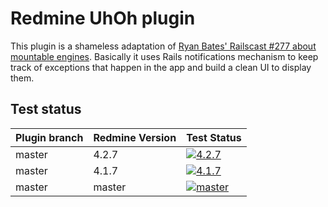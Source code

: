 Redmine UhOh plugin
===================

This plugin is a shameless adaptation of [Ryan Bates' Railscast #277 about mountable engines](http://railscasts.com/episodes/277). Basically it uses Rails notifications mechanism to keep track of exceptions that happen in the app and build a clean UI to display them.

Test status
------------

|Plugin branch| Redmine Version   | Test Status      |
|-------------|-------------------|------------------|
|master       | 4.2.7             | [![4.2.7][1]][5] |
|master       | 4.1.7             | [![4.1.7][2]][5] |
|master       | master            | [![master][4]][5]|

[1]: https://github.com/jbbarth/redmine_uhoh/actions/workflows/4_2_7.yml/badge.svg
[2]: https://github.com/jbbarth/redmine_uhoh/actions/workflows/4_1_7.yml/badge.svg
[4]: https://github.com/jbbarth/redmine_uhoh/actions/workflows/master.yml/badge.svg
[5]: https://github.com/jbbarth/redmine_uhoh/actions
